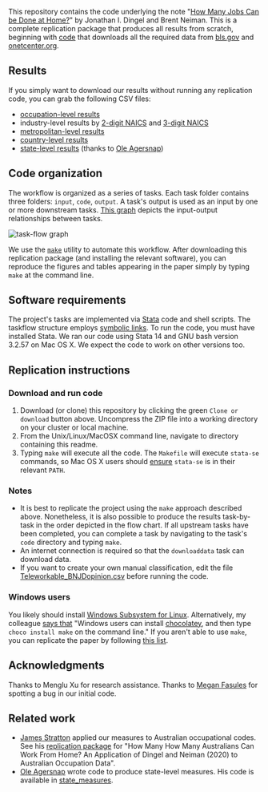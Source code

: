This repository contains the code underlying the note "[How Many Jobs Can be Done at Home?](DingelNeiman-workathome.pdf)" by Jonathan I. Dingel and Brent Neiman.
This is a complete replication package that produces all results from scratch,
beginning with [code](downloaddata/code/Makefile) that downloads all the required data from [bls.gov](https://www.bls.gov/) and [onetcenter.org](https://www.onetcenter.org/).

 
## Results

If you simply want to download our results without running any replication code, you can grab the following CSV files:
- [occupation-level results](occ_onet_scores/output/occupations_workathome.csv)
- industry-level results by [2-digit NAICS](national_measures/output/NAICS_workfromhome.csv) and [3-digit NAICS](national_measures/output/NAICS3_workfromhome.csv)
- [metropolitan-level results](MSA_measures/output/MSA_workfromhome.csv)
- [country-level results](country_correlates/output/country_workathome.csv)
- [state-level results](state_measures/output/state_workfromhome.csv) (thanks to [Ole Agersnap](state_measures/README.md))

## Code organization

The workflow is organized as a series of tasks.
Each task folder contains three folders: `input`, `code`, `output`.
A task's output is used as an input by one or more downstream tasks.
[This graph](symlink_graph/output/task_flow.png) depicts the input-output relationships between tasks.

![task-flow graph](symlink_graph/output/task_flow.png)

We use the [`make`](http://swcarpentry.github.io/make-novice/) utility to automate this workflow.
After downloading this replication package (and installing the relevant software), you can reproduce the figures and tables appearing in the paper simply by typing `make` at the command line.

## Software requirements
The project's tasks are implemented via [Stata](http://www.stata.com) code and shell scripts.
The taskflow structure employs [symbolic links](https://en.wikipedia.org/wiki/Symbolic_link).
To run the code, you must have installed Stata.
We ran our code using Stata 14 and GNU bash version 3.2.57 on Mac OS X.
We expect the code to work on other versions too.

## Replication instructions

### Download and run code


1. Download (or clone) this repository by clicking the green `Clone or download` button above.
Uncompress the ZIP file into a working directory on your cluster or local machine.
2. From the Unix/Linux/MacOSX command line, navigate to directory containing this readme.
3. Typing `make` will execute all the code. The `Makefile` will execute `stata-se` commands, so Mac OS X users should [ensure](https://www.stata.com/support/faqs/mac/advanced-topics/) `stata-se` is in their relevant `PATH`.

### Notes
- It is best to replicate the project using the `make` approach described above.
Nonetheless, it is also possible to produce the results task-by-task in the order depicted in the flow chart.
If all upstream tasks have been completed, you can complete a task by navigating to the task's `code` directory and typing `make`.
- An internet connection is required so that the `downloaddata` task can download data.
- If you want to create your own manual classification, edit the file [Teleworkable_BNJDopinion.csv](occ_manual_scores/input/Teleworkable_BNJDopinion.csv) before running the code.

### Windows users

You likely should install [Windows Subsystem for Linux](https://docs.microsoft.com/en-us/windows/wsl/faq).
Alternatively, my colleague [says that](https://github.com/rlsweeney/public_cs_texas/blob/master/README.md) "Windows users can install [chocolatey](https://chocolatey.org/install), and then type `choco install make` on the command line."
If you aren't able to use `make`, you can replicate the paper by following [this list](Windows_checklist.txt).

## Acknowledgments

Thanks to Menglu Xu for research assistance.
Thanks to [Megan Fasules](https://github.com/mfasules) for spotting a bug in our initial code.

## Related work
- [James Stratton](https://opportunityinsights.org/team/james-stratton/) applied our measures to Australian occupational codes. See his [replication package](https://github.com/JamesStratton/Aus-workathome) for "How Many How Many Australians Can Work From Home? An Application of Dingel and Neiman (2020) to Australian Occupation Data".
- [Ole Agersnap](https://www.nber.org/people/agersnap) wrote code to produce state-level measures. His code is available in [state_measures](state_measures).
